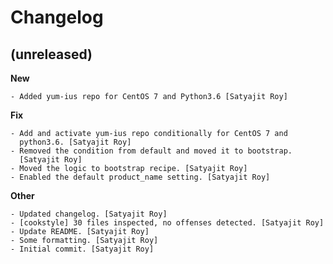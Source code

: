 Changelog
=========


(unreleased)
------------

**New**
~~~
- Added yum-ius repo for CentOS 7 and Python3.6 [Satyajit Roy]
~~~

**Fix**
~~~
- Add and activate yum-ius repo conditionally for CentOS 7 and
  python3.6. [Satyajit Roy]
- Removed the condition from default and moved it to bootstrap.
  [Satyajit Roy]
- Moved the logic to bootstrap recipe. [Satyajit Roy]
- Enabled the default product_name setting. [Satyajit Roy]
~~~

**Other**
~~~~~
- Updated changelog. [Satyajit Roy]
- [cookstyle] 30 files inspected, no offenses detected. [Satyajit Roy]
- Update README. [Satyajit Roy]
- Some formatting. [Satyajit Roy]
- Initial commit. [Satyajit Roy]

